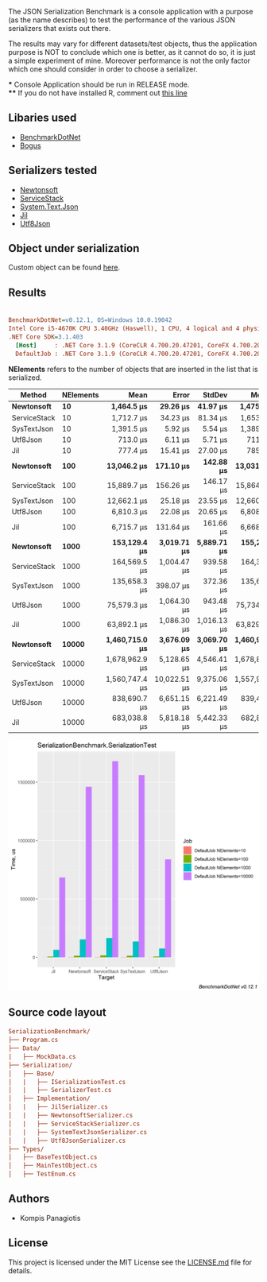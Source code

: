 The JSON Serialization Benchmark is a console application with a purpose (as the name describes) to test the performance of the various JSON serializers that exists out there. 

The results may vary for different datasets/test objects, thus the application purpose is NOT to conclude which one is better, as it cannot do so, it is just a simple experiment of mine. Moreover performance is not the only factor which one should consider in order to choose a serializer.


**\*** Console Application should be run in RELEASE mode.  
**\*\*** If you do not have installed R, comment out [this line](https://github.com/PKompis/.NETSerializationBenchmark/blob/main/SerializationBenchmark/Program.cs#L12)

## Libaries used

- [BenchmarkDotNet](https://github.com/dotnet/BenchmarkDotNet)
- [Bogus](https://github.com/bchavez/Bogus)

## Serializers tested
- [Newtonsoft](https://www.newtonsoft.com/json)
- [ServiceStack](https://github.com/ServiceStack/ServiceStack.Text)
- [System.Text.Json](https://www.nuget.org/packages/System.Text.Json)
- [Jil](https://github.com/kevin-montrose/Jil)
- [Utf8Json](https://github.com/neuecc/Utf8Json)

## Object under serialization

Custom object can be found [here](https://github.com/PKompis/JSONSerializationBenchmark/blob/main/SerializationBenchmark/Types/MainTestObject.cs).

## Results

``` ini

BenchmarkDotNet=v0.12.1, OS=Windows 10.0.19042
Intel Core i5-4670K CPU 3.40GHz (Haswell), 1 CPU, 4 logical and 4 physical cores
.NET Core SDK=3.1.403
  [Host]     : .NET Core 3.1.9 (CoreCLR 4.700.20.47201, CoreFX 4.700.20.47203), X64 RyuJIT
  DefaultJob : .NET Core 3.1.9 (CoreCLR 4.700.20.47201, CoreFX 4.700.20.47203), X64 RyuJIT

```

**NElements** refers to the number of objects that are inserted in the list that is serialized.    

|       Method | NElements |           Mean |        Error |      StdDev |         Median |
|------------- |---------- |---------------:|-------------:|------------:|---------------:|
|   **Newtonsoft** |        **10** |     **1,464.5 μs** |     **29.26 μs** |    **41.97 μs** |     **1,475.8 μs** |
| ServiceStack |        10 |     1,712.7 μs |     34.23 μs |    81.34 μs |     1,653.1 μs |
|  SysTextJson |        10 |     1,391.5 μs |      5.92 μs |     5.54 μs |     1,389.8 μs |
|     Utf8Json |        10 |       713.0 μs |      6.11 μs |     5.71 μs |       711.6 μs |
|          Jil |        10 |       777.4 μs |     15.41 μs |    27.00 μs |       785.4 μs |
|   **Newtonsoft** |       **100** |    **13,046.2 μs** |    **171.10 μs** |   **142.88 μs** |    **13,031.3 μs** |
| ServiceStack |       100 |    15,889.7 μs |    156.26 μs |   146.17 μs |    15,864.3 μs |
|  SysTextJson |       100 |    12,662.1 μs |     25.18 μs |    23.55 μs |    12,660.2 μs |
|     Utf8Json |       100 |     6,810.3 μs |     22.08 μs |    20.65 μs |     6,808.8 μs |
|          Jil |       100 |     6,715.7 μs |    131.64 μs |   161.66 μs |     6,668.2 μs |
|   **Newtonsoft** |      **1000** |   **153,129.4 μs** |  **3,019.71 μs** | **5,889.71 μs** |   **155,266.0 μs** |
| ServiceStack |      1000 |   164,569.5 μs |  1,004.47 μs |   939.58 μs |   164,393.8 μs |
|  SysTextJson |      1000 |   135,658.3 μs |    398.07 μs |   372.36 μs |   135,681.9 μs |
|     Utf8Json |      1000 |    75,579.3 μs |  1,064.30 μs |   943.48 μs |    75,734.3 μs |
|          Jil |      1000 |    63,892.1 μs |  1,086.30 μs | 1,016.13 μs |    63,829.5 μs |
|   **Newtonsoft** |     **10000** | **1,460,715.0 μs** |  **3,676.09 μs** | **3,069.70 μs** | **1,460,992.4 μs** |
| ServiceStack |     10000 | 1,678,962.9 μs |  5,128.65 μs | 4,546.41 μs | 1,678,895.9 μs |
|  SysTextJson |     10000 | 1,560,747.4 μs | 10,022.51 μs | 9,375.06 μs | 1,557,973.6 μs |
|     Utf8Json |     10000 |   838,690.7 μs |  6,651.15 μs | 6,221.49 μs |   839,498.0 μs |
|          Jil |     10000 |   683,038.8 μs |  5,818.18 μs | 5,442.33 μs |   682,807.2 μs |



![alt text](BenchmarkResults.png "Title")

## Source code layout

``` ini
SerializationBenchmark/
├── Program.cs
├── Data/
|   ├── MockData.cs
├── Serialization/
│   ├── Base/
│   |   ├── ISerializationTest.cs
│   |   ├── SerializerTest.cs
│   ├── Implementation/
│   |   ├── JilSerializer.cs
│   |   ├── NewtonsoftSerializer.cs
│   |   ├── ServiceStackSerializer.cs
│   |   ├── SystemTextJsonSerializer.cs
│   |   ├── Utf8JsonSerializer.cs
├── Types/
│   ├── BaseTestObject.cs
│   ├── MainTestObject.cs
│   ├── TestEnum.cs
```

## Authors

- Kompis Panagiotis


## License

This project is licensed under the MIT License see the [LICENSE.md](https://github.com/PKompis/.NETSerializationBenchmark/blob/main/LICENSE) file for details.
